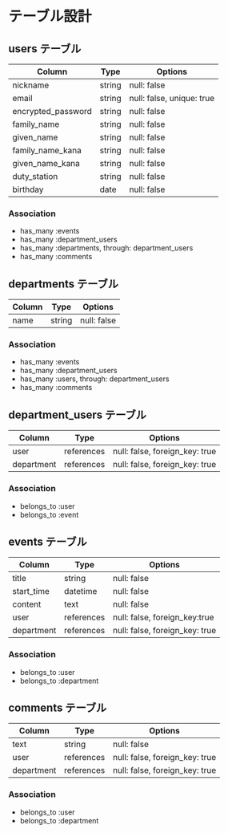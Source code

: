 # テーブル設計

## users テーブル

| Column                | Type    | Options                   |
| --------------------- | ------- | ------------------------- |
| nickname              | string  | null: false               |
| email                 | string  | null: false, unique: true |
| encrypted_password    | string  | null: false               |
| family_name           | string  | null: false               |
| given_name            | string  | null: false               |
| family_name_kana      | string  | null: false               |
| given_name_kana       | string  | null: false               |
| duty_station          | string  | null: false               |
| birthday              | date    | null: false               |

### Association

- has_many :events
- has_many :department_users
- has_many :departments, through: department_users
- has_many :comments

## departments テーブル

| Column        | Type       | Options                        |
| ------------- | ---------- | ------------------------------ |
| name          | string     | null: false                    |

### Association

- has_many :events
- has_many :department_users
- has_many :users, through: department_users
- has_many :comments


## department_users テーブル

| Column        | Type       | Options                        |
| ------------- | ---------- | ------------------------------ |
| user          | references | null: false, foreign_key: true |
| department    | references | null: false, foreign_key: true |

### Association

- belongs_to :user
- belongs_to :event

## events テーブル

| Column           | Type        | Options                        |
| ---------------- | ----------- | ------------------------------ |
| title            | string      | null: false                    |
| start_time       | datetime    | null: false                    |
| content          | text        | null: false                    |
| user             | references  | null: false, foreign_key:true  |
| department       | references  | null: false, foreign_key: true |

### Association

- belongs_to :user
- belongs_to :department

## comments テーブル

| Column        | Type       | Options                        |
| ------------- | ---------- | ------------------------------ |
| text          | string     | null: false                    |
| user          | references | null: false, foreign_key: true |
| department    | references | null: false, foreign_key: true |

### Association

- belongs_to :user
- belongs_to :department
